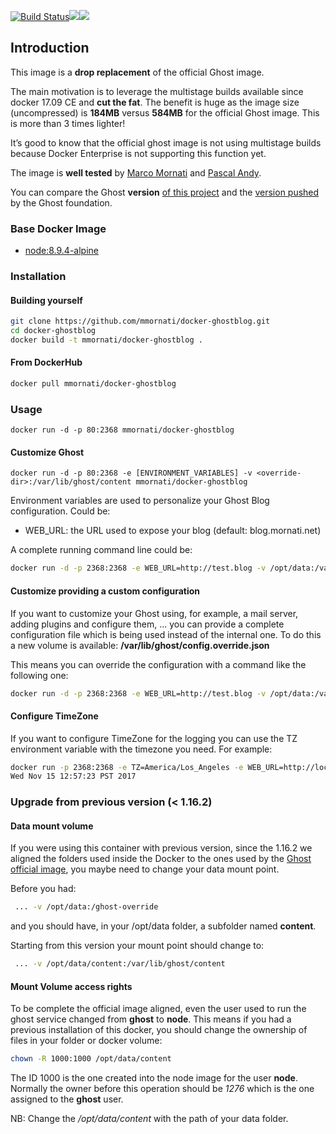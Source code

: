 [![Build Status](https://travis-ci.org/mmornati/docker-ghostblog.svg)](https://travis-ci.org/mmornati/docker-ghostblog)[![](https://images.microbadger.com/badges/image/mmornati/docker-ghostblog.svg)](https://microbadger.com/images/mmornati/docker-ghostblog "Get your own image badge on microbadger.com")[![](https://images.microbadger.com/badges/version/mmornati/docker-ghostblog.svg)](https://microbadger.com/images/mmornati/docker-ghostblog "Get your own version badge on microbadger.com")

## Introduction

This image is a **drop replacement** of the official Ghost image.

The main motivation is to leverage the multistage builds available since docker 17.09 CE and **cut the fat**. The benefit is huge as the image size (uncompressed) is **184MB** versus **584MB** for the official Ghost image. This is more than 3 times lighter!

It’s good to know that the official ghost image is not using multistage builds because Docker Enterprise is not supporting this function yet.

The image is **well tested** by [Marco Mornati](https://twitter.com/marcomornati) and [Pascal Andy](https://twitter.com/askpascalandy). 

You can compare the Ghost **version** [of this project](https://github.com/mmornati/docker-ghostblog/blob/master/Dockerfile#L6) and the [version pushed](https://github.com/TryGhost/Ghost/releases) by the Ghost foundation.

### Base Docker Image

* [node:8.9.4-alpine](https://registry.hub.docker.com/_/node/)

### Installation

#### Building yourself

```bash
git clone https://github.com/mmornati/docker-ghostblog.git
cd docker-ghostblog
docker build -t mmornati/docker-ghostblog .
```

#### From DockerHub

```bash
docker pull mmornati/docker-ghostblog
```

### Usage

    docker run -d -p 80:2368 mmornati/docker-ghostblog

#### Customize Ghost

    docker run -d -p 80:2368 -e [ENVIRONMENT_VARIABLES] -v <override-dir>:/var/lib/ghost/content mmornati/docker-ghostblog

Environment variables are used to personalize your Ghost Blog configuration. Could be:

* WEB_URL: the URL used to expose your blog (default: blog.mornati.net)

A complete running command line could be:

```bash
docker run -d -p 2368:2368 -e WEB_URL=http://test.blog -v /opt/data:/var/lib/ghost/content mmornati/docker-ghostblog
```

#### Customize providing a custom configuration

If you want to customize your Ghost using, for example, a mail server, adding plugins and configure them, ... you can provide a complete configuration file which is being used instead of the internal one.
To do this a new volume is available: **/var/lib/ghost/config.override.json**

This means you can override the configuration with a command like the following one:

```bash
docker run -d -p 2368:2368 -e WEB_URL=http://test.blog -v /opt/data:/var/lib/ghost/content -v /opt/myconfiguration.json:/var/lib/ghost/config.override.json mmornati/docker-ghostblog
```

#### Configure TimeZone
If you want to configure TimeZone for the logging you can use the TZ environment variable with the timezone you need. For example:

```bash
docker run -p 2368:2368 -e TZ=America/Los_Angeles -e WEB_URL=http://localhost:2368 mmornati/docker-ghostblog date
Wed Nov 15 12:57:23 PST 2017
```

### Upgrade from previous version (< 1.16.2)

#### Data mount volume

If you were using this container with previous version, since the 1.16.2 we aligned the folders used inside the Docker to the ones used by the [Ghost official image](https://hub.docker.com/_/ghost/), you maybe need to change your data mount point.

Before you had:

```bash
 ... -v /opt/data:/ghost-override
```

and you should have, in your /opt/data folder, a subfolder named **content**.

Starting from this version your mount point should change to:

```bash
 ... -v /opt/data/content:/var/lib/ghost/content
```

#### Mount Volume access rights

To be complete the official image aligned, even the user used to run the ghost service changed from **ghost** to **node**.
This means if you had a previous installation of this docker, you should change the ownership of files in your folder or docker volume:

```bash
chown -R 1000:1000 /opt/data/content
```

The ID 1000 is the one created into the node image for the user **node**. Normally the owner before this operation should be *1276* which is the one assigned to the **ghost** user.

NB: Change the */opt/data/content* with the path of your data folder.
